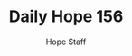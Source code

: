 ---
image: /assets/img/daily-hope-default-artwork.png
title: Daily Hope 156
number: 156
categories:
  - Daily Hope
author: Hope Staff
notes: Daily Hope 156
embed: >-
  <iframe src="https://open.spotify.com/embed/episode/3dnc5gxDhbN2vwaVYYKGIs?utm_source=generator" width="400px" height="102px" frameborder=“0" scrolling=“no”></iframe>
---